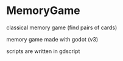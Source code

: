 # MemoryGame


classical memory game (find pairs of cards)

memory game made with godot (v3)

scripts are written in gdscript

